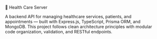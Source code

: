 🏥 Health Care Server

A backend API for managing healthcare services, patients, and appointments — built with Express.js, TypeScript, Prisma ORM, and MongoDB.
This project follows clean architecture principles with modular code organization, validation, and RESTful endpoints.
